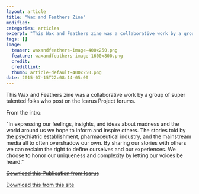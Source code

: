 ```yaml
---
layout: article
title: "Wax and Feathers Zine"
modified:
categories: articles
excerpt: "This Wax and Feathers zine was a collaborative work by a group of super talented folks who post on the Icarus Project forums: 'In expressing our feelings, insights, and ideas about madness and the world around us we hope to inform and inspire others.' "
tags: []
image:
  teaser: waxandfeathers-image-400x250.png
  feature: waxandfeathers-image-1600x800.png
  credit: 
  creditlink: 
  thumb: article-default-400x250.png
date: 2015-07-15T22:08:14-05:00
---
```


This Wax and Feathers zine was a collaborative work by a group of super talented folks who post on the Icarus Project forums.

From the intro:

"In expressing our feelings, insights, and ideas about madness and the world around us we hope to inform and inspire others. The stories told by the psychiatric establishment, pharmaceutical industry, and the mainstream media all to often overshadow our own. By sharing our stories with others we can reclaim the right to define ourselves and our experiences. We choose to honor our uniqueness and complexity by letting our voices be heard."

~~[Download this Publication from Icarus](http://www.theicarusproject.net/files/waxandfeathers.pdf)~~

[Download this from this site](/images/waxandfeathers.pdf)
